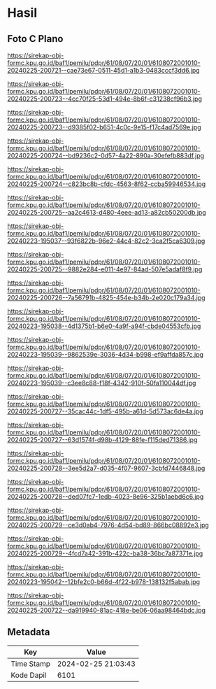 # Hasil

## Foto C Plano

https://sirekap-obj-formc.kpu.go.id/baf1/pemilu/pdpr/61/08/07/20/01/6108072001010-20240225-200721--cae73e67-0511-45d1-a1b3-0483cccf3dd6.jpg

https://sirekap-obj-formc.kpu.go.id/baf1/pemilu/pdpr/61/08/07/20/01/6108072001010-20240225-200723--4cc70f25-53d1-494e-8b6f-c31238cf96b3.jpg

https://sirekap-obj-formc.kpu.go.id/baf1/pemilu/pdpr/61/08/07/20/01/6108072001010-20240225-200723--d9385f02-b651-4c0c-9e15-f17c4ad7569e.jpg

https://sirekap-obj-formc.kpu.go.id/baf1/pemilu/pdpr/61/08/07/20/01/6108072001010-20240225-200724--bd9236c2-0d57-4a22-890a-30efefb883df.jpg

https://sirekap-obj-formc.kpu.go.id/baf1/pemilu/pdpr/61/08/07/20/01/6108072001010-20240225-200724--c823bc8b-cfdc-4563-8f62-ccba59946534.jpg

https://sirekap-obj-formc.kpu.go.id/baf1/pemilu/pdpr/61/08/07/20/01/6108072001010-20240225-200725--aa2c4613-d480-4eee-ad13-a82cb50200db.jpg

https://sirekap-obj-formc.kpu.go.id/baf1/pemilu/pdpr/61/08/07/20/01/6108072001010-20240223-195037--93f6822b-96e2-44c4-82c2-3ca2f5ca6309.jpg

https://sirekap-obj-formc.kpu.go.id/baf1/pemilu/pdpr/61/08/07/20/01/6108072001010-20240225-200725--9882e284-e011-4e97-84ad-507e5adaf8f9.jpg

https://sirekap-obj-formc.kpu.go.id/baf1/pemilu/pdpr/61/08/07/20/01/6108072001010-20240225-200726--7a56791b-4825-454e-b34b-2e020c179a34.jpg

https://sirekap-obj-formc.kpu.go.id/baf1/pemilu/pdpr/61/08/07/20/01/6108072001010-20240223-195038--4d1375b1-b6e0-4a9f-a94f-cbde04553cfb.jpg

https://sirekap-obj-formc.kpu.go.id/baf1/pemilu/pdpr/61/08/07/20/01/6108072001010-20240223-195039--9862539e-3036-4d34-b998-ef9affda857c.jpg

https://sirekap-obj-formc.kpu.go.id/baf1/pemilu/pdpr/61/08/07/20/01/6108072001010-20240223-195039--c3ee8c88-f18f-4342-910f-50fa110044df.jpg

https://sirekap-obj-formc.kpu.go.id/baf1/pemilu/pdpr/61/08/07/20/01/6108072001010-20240225-200727--35cac44c-1df5-495b-a61d-5d573ac6de4a.jpg

https://sirekap-obj-formc.kpu.go.id/baf1/pemilu/pdpr/61/08/07/20/01/6108072001010-20240225-200727--63d1574f-d98b-4129-88fe-f115ded71386.jpg

https://sirekap-obj-formc.kpu.go.id/baf1/pemilu/pdpr/61/08/07/20/01/6108072001010-20240225-200728--3ee5d2a7-d035-4f07-9607-3cbfd7446848.jpg

https://sirekap-obj-formc.kpu.go.id/baf1/pemilu/pdpr/61/08/07/20/01/6108072001010-20240225-200728--ded07fc7-1edb-4023-8e96-325b1aebd6c6.jpg

https://sirekap-obj-formc.kpu.go.id/baf1/pemilu/pdpr/61/08/07/20/01/6108072001010-20240225-200729--ce3d0ab4-7976-4d54-bd89-866bc08892e3.jpg

https://sirekap-obj-formc.kpu.go.id/baf1/pemilu/pdpr/61/08/07/20/01/6108072001010-20240225-200729--4fcd7a42-391b-422c-ba38-36bc7a87371e.jpg

https://sirekap-obj-formc.kpu.go.id/baf1/pemilu/pdpr/61/08/07/20/01/6108072001010-20240223-195042--12bfe2c0-b66d-4f22-b978-138132f5abab.jpg

https://sirekap-obj-formc.kpu.go.id/baf1/pemilu/pdpr/61/08/07/20/01/6108072001010-20240225-200722--da919940-81ac-418e-be06-06aa98464bdc.jpg


## Metadata

| Key        | Value               |
| ---------- | ------------------- |
| Time Stamp | 2024-02-25 21:03:43 |
| Kode Dapil | 6101                |



